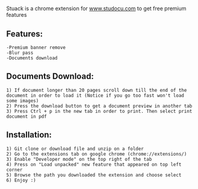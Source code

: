 

#


Stuack is a chrome extension for www.studocu.com to get free premium features

## Features:
  
    -Premium banner remove
    -Blur pass
    -Documents download
    
    
    
## Documents Download:
  
    1) If document longer than 20 pages scroll down till the end of the document in order to load it (Notice if you go too fast won't load some images)
    2) Press the download button to get a document preview in another tab
    3) Press Ctrl + p in the new tab in order to print. Then select print document in pdf 



## Installation:
    
    1) Git clone or download file and unzip on a folder 
    2) Go to the extensions tab on google chrome (chrome://extensions/)
    3) Enable "Developer mode" on the top right of the tab
    4) Press on "Load unpacked" new feature that appeared on top left corner
    5) Browse the path you downloaded the extension and choose select
    6) Enjoy :)
   

  
